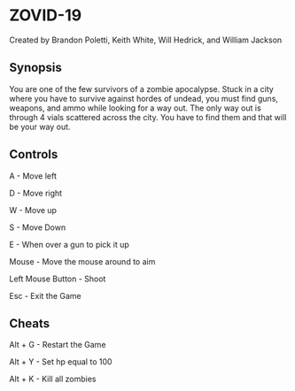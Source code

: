 # ZOVID-19

Created by Brandon Poletti, Keith White, Will Hedrick, and William Jackson

## Synopsis
You are one of the few survivors of a zombie apocalypse. Stuck in a city  where you have to survive against hordes of undead, you must find guns, weapons, and ammo while looking for a way out. The only way out is through 4 vials scattered across the city. You have to find them and that will be your way out.

## Controls
A - Move left

D - Move right

W - Move up

S - Move Down

E - When over a gun to pick it up

Mouse - Move the mouse around to aim

Left Mouse Button - Shoot

Esc - Exit the Game

## Cheats
Alt + G - Restart the Game

Alt + Y - Set hp equal to 100

Alt + K - Kill all zombies